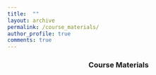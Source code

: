 ```yaml
---
title:  ""
layout: archive
permalink: /course_materials/
author_profile: true
comments: true
---
```

<center>

<h3>Course Materials</h3>
